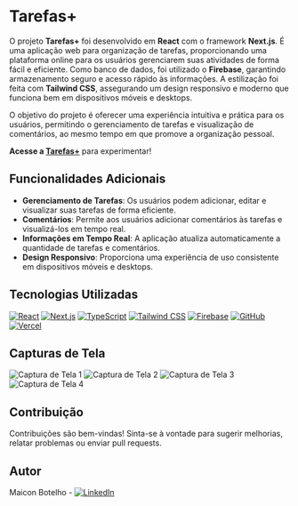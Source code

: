 # Tarefas+

O projeto **Tarefas+** foi desenvolvido em **React** com o framework **Next.js**. É uma aplicação web para organização de tarefas, proporcionando uma plataforma online para os usuários gerenciarem suas atividades de forma fácil e eficiente. Como banco de dados, foi utilizado o **Firebase**, garantindo armazenamento seguro e acesso rápido às informações. A estilização foi feita com **Tailwind CSS**, assegurando um design responsivo e moderno que funciona bem em dispositivos móveis e desktops.

O objetivo do projeto é oferecer uma experiência intuitiva e prática para os usuários, permitindo o gerenciamento de tarefas e visualização de comentários, ao mesmo tempo em que promove a organização pessoal.

**Acesse a [Tarefas+](https://tarefas-maicon.vercel.app/)** para experimentar!

## Funcionalidades Adicionais

- **Gerenciamento de Tarefas**: Os usuários podem adicionar, editar e visualizar suas tarefas de forma eficiente.
- **Comentários**: Permite aos usuários adicionar comentários às tarefas e visualizá-los em tempo real.
- **Informações em Tempo Real**: A aplicação atualiza automaticamente a quantidade de tarefas e comentários.
- **Design Responsivo**: Proporciona uma experiência de uso consistente em dispositivos móveis e desktops.

## Tecnologias Utilizadas


[![React](https://img.shields.io/badge/React-18-61DAFB?logo=react&logoColor=white)](https://reactjs.org/)
[![Next.js](https://img.shields.io/badge/Next.js-14.2-000000?logo=next.js&logoColor=white)](https://nextjs.org/)
[![TypeScript](https://img.shields.io/badge/TypeScript-5.0-3178C6?logo=typescript&logoColor=white)](https://www.typescriptlang.org/)
[![Tailwind CSS](https://img.shields.io/badge/Tailwind_CSS-3.4-06B6D4?logo=tailwind-css&logoColor=white)](https://tailwindcss.com/)
[![Firebase](https://img.shields.io/badge/Firebase-9.0-FFCA28?logo=firebase&logoColor=white)](https://firebase.google.com/)
[![GitHub](https://img.shields.io/badge/GitHub-Repository-181717?logo=github&logoColor=white)](https://github.com/seuusuario/tarefas)
[![Vercel](https://img.shields.io/badge/Vercel-Deploy-000000?logo=vercel&logoColor=white)](https://vercel.com/)


## Capturas de Tela

![Captura de Tela 1](https://seuprojeto.vercel.app/assets/screenshots/screenshot1.png)
![Captura de Tela 2](https://seuprojeto.vercel.app/assets/screenshots/screenshot2.png)
![Captura de Tela 3](https://seuprojeto.vercel.app/assets/screenshots/screenshot3.png)
![Captura de Tela 4](https://seuprojeto.vercel.app/assets/screenshots/screenshot4.png)

## Contribuição

Contribuições são bem-vindas! Sinta-se à vontade para sugerir melhorias, relatar problemas ou enviar pull requests.

## Autor

Maicon Botelho - [![LinkedIn](https://img.shields.io/badge/LinkedIn-Perfil-blue)](https://www.linkedin.com/in/maiconbotelho/)
